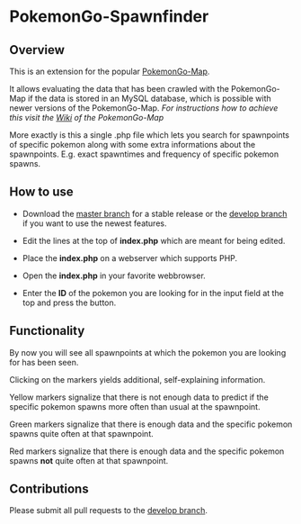 # PokemonGo-Spawnfinder

## Overview
This is an extension for the popular [PokemonGo-Map](https://github.com/AHAAAAAAA/PokemonGo-Map).

It allows evaluating the data that has been crawled with the PokemonGo-Map if the data is stored in an MySQL database, which is possible with newer versions of the PokemonGo-Map. *For instructions how to achieve this visit the [Wiki](https://github.com/AHAAAAAAA/PokemonGo-Map/wiki) of the PokemonGo-Map*

More exactly is this a single .php file which lets you search for spawnpoints of specific pokemon along with some extra informations about the spawnpoints.
E.g. exact spawntimes and frequency of specific pokemon spawns.

## How to use

- Download the [master branch](https://github.com/polygamma/PokemonGo-Spawnfinder/archive/master.zip) for a stable release or the [develop branch](https://github.com/polygamma/PokemonGo-Spawnfinder/archive/develop.zip) if you want to use the newest features.

- Edit the lines at the top of **index.php** which are meant for being edited.

- Place the **index.php** on a webserver which supports PHP.

- Open the **index.php** in your favorite webbrowser.

- Enter the **ID** of the pokemon you are looking for in the input field at the top and press the button.

## Functionality

By now you will see all spawnpoints at which the pokemon you are looking for has been seen.

Clicking on the markers yields additional, self-explaining information.

Yellow markers signalize that there is not enough data to predict if the specific pokemon spawns more often than usual at the spawnpoint.

Green markers signalize that there is enough data and the specific pokemon spawns quite often at that spawnpoint.

Red markers signalize that there is enough data and the specific pokemon spawns **not** quite often at that spawnpoint.

## Contributions

Please submit all pull requests to the [develop branch](https://github.com/polygamma/PokemonGo-Spawnfinder/archive/develop.zip).